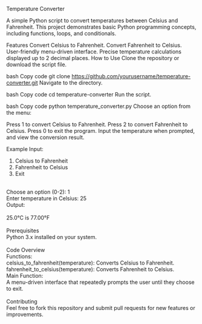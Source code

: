 Temperature Converter

A simple Python script to convert temperatures between Celsius and Fahrenheit. This project demonstrates basic Python programming concepts, including functions, loops, and conditionals.

Features
Convert Celsius to Fahrenheit.
Convert Fahrenheit to Celsius.
User-friendly menu-driven interface.
Precise temperature calculations displayed up to 2 decimal places.
How to Use
Clone the repository or download the script file.

bash
Copy code
git clone https://github.com/yourusername/temperature-converter.git
Navigate to the directory.

bash
Copy code
cd temperature-converter
Run the script.

bash
Copy code
python temperature_converter.py
Choose an option from the menu:

Press 1 to convert Celsius to Fahrenheit.
Press 2 to convert Fahrenheit to Celsius.
Press 0 to exit the program.
Input the temperature when prompted, and view the conversion result.

Example
Input:
1. Celsius to Fahrenheit
2. Fahrenheit to Celsius
0. Exit
<br>
Choose an option (0-2): 1
<br>
Enter temperature in Celsius: 25
<br>
Output:
<br>
<br>
25.0°C is 77.00°F
<br>
<br>
Prerequisites
<br>
Python 3.x installed on your system.
<br>
<br>
Code Overview
<br>
Functions:
<br>
celsius_to_fahrenheit(temperature): Converts Celsius to Fahrenheit.
<br>
fahrenheit_to_celsius(temperature): Converts Fahrenheit to Celsius.
<br>
Main Function:
<br>
A menu-driven interface that repeatedly prompts the user until they choose to exit.
<br>
<br>
Contributing
<br>
Feel free to fork this repository and submit pull requests for new features or improvements.
